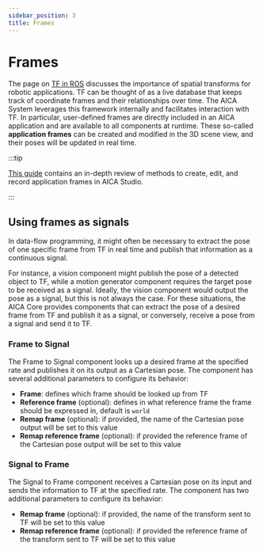 ```yaml
---
sidebar_position: 3
title: Frames
---
```


# Frames

The page on [TF in ROS](../ros-concepts/tf.md) discusses the importance of spatial transforms for robotic applications.
TF can be thought of as a live database that keeps track of coordinate frames and their relationships over time. The AICA
System leverages this framework internally and facilitates interaction with TF. In particular, user-defined
frames are directly included in an AICA application and are available to all components at runtime. These so-called
**application frames** can be created and modified in the 3D scene view, and their poses will be updated in real time.

:::tip

[This guide](../../../core/examples/guides/application-frames.md) contains an in-depth review of methods to create, edit, and
record application frames in AICA Studio.

:::

## Using frames as signals

In data-flow programming, it might often be necessary to extract the pose of one specific frame from TF in real time and
publish that information as a continuous signal.

For instance, a vision component might publish the pose of a detected object to TF, while a motion generator component
requires the target pose to be received as a signal. Ideally, the vision component would output the pose as a signal,
but this is not always the case. For these situations, the AICA Core provides components that can extract the pose of a
desired frame from TF and publish it as a signal, or conversely, receive a pose from a signal and send it to TF.

### Frame to Signal

The Frame to Signal component looks up a desired frame at the specified rate and publishes it on its output as a
Cartesian pose. The component has several additional parameters to configure its behavior:

- **Frame**: defines which frame should be looked up from TF
- **Reference frame** (optional): defines in what reference frame the frame should be expressed in, default is `world`
- **Remap frame** (optional): if provided, the name of the Cartesian pose output will be set to this value
- **Remap reference frame** (optional): if provided the reference frame of the Cartesian pose output will be set to this
  value

### Signal to Frame

The Signal to Frame component receives a Cartesian pose on its input and sends the information to TF at the specified
rate. The component has two additional parameters to configure its behavior:

- **Remap frame** (optional): if provided, the name of the transform sent to TF will be set to this value
- **Remap reference frame** (optional): if provided the reference frame of the transform sent to TF will be set to this
  value
<!-- 
:::tip

See [this page](../../examples/core-components/signals-tf.md) for examples using these components in AICA Studio.
TODO: link the examples section of the docs

::: -->